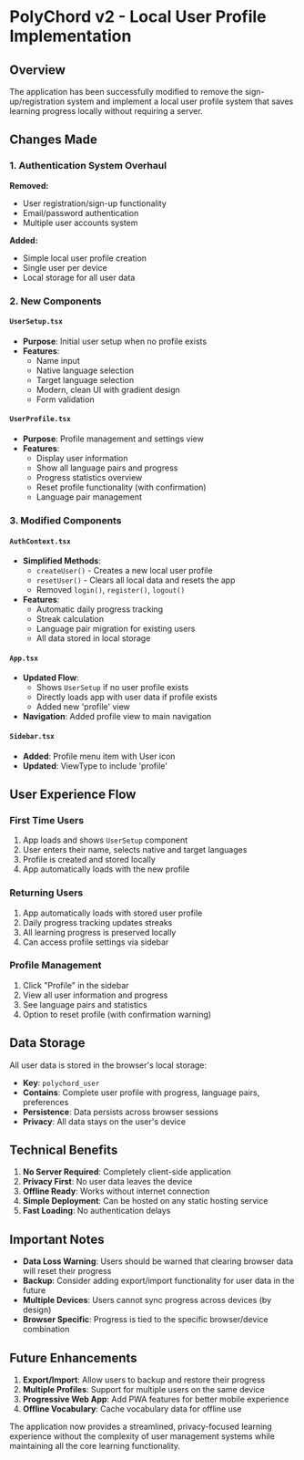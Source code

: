 # PolyChord v2 - Local User Profile Implementation

## Overview

The application has been successfully modified to remove the sign-up/registration system and implement a local user profile system that saves learning progress locally without requiring a server.

## Changes Made

### 1. Authentication System Overhaul

**Removed:**
- User registration/sign-up functionality
- Email/password authentication
- Multiple user accounts system

**Added:**
- Simple local user profile creation
- Single user per device
- Local storage for all user data

### 2. New Components

#### `UserSetup.tsx`
- **Purpose**: Initial user setup when no profile exists
- **Features**:
  - Name input
  - Native language selection
  - Target language selection
  - Modern, clean UI with gradient design
  - Form validation

#### `UserProfile.tsx` 
- **Purpose**: Profile management and settings view
- **Features**:
  - Display user information
  - Show all language pairs and progress
  - Progress statistics overview
  - Reset profile functionality (with confirmation)
  - Language pair management

### 3. Modified Components

#### `AuthContext.tsx`
- **Simplified Methods**:
  - `createUser()` - Creates a new local user profile
  - `resetUser()` - Clears all local data and resets the app
  - Removed `login()`, `register()`, `logout()`
- **Features**:
  - Automatic daily progress tracking
  - Streak calculation
  - Language pair migration for existing users
  - All data stored in local storage

#### `App.tsx`
- **Updated Flow**:
  - Shows `UserSetup` if no user profile exists
  - Directly loads app with user data if profile exists
  - Added new 'profile' view
- **Navigation**: Added profile view to main navigation

#### `Sidebar.tsx`
- **Added**: Profile menu item with User icon
- **Updated**: ViewType to include 'profile'

## User Experience Flow

### First Time Users
1. App loads and shows `UserSetup` component
2. User enters their name, selects native and target languages
3. Profile is created and stored locally
4. App automatically loads with the new profile

### Returning Users
1. App automatically loads with stored user profile
2. Daily progress tracking updates streaks
3. All learning progress is preserved locally
4. Can access profile settings via sidebar

### Profile Management
1. Click "Profile" in the sidebar
2. View all user information and progress
3. See language pairs and statistics
4. Option to reset profile (with confirmation warning)

## Data Storage

All user data is stored in the browser's local storage:
- **Key**: `polychord_user`
- **Contains**: Complete user profile with progress, language pairs, preferences
- **Persistence**: Data persists across browser sessions
- **Privacy**: All data stays on the user's device

## Technical Benefits

1. **No Server Required**: Completely client-side application
2. **Privacy First**: No user data leaves the device
3. **Offline Ready**: Works without internet connection
4. **Simple Deployment**: Can be hosted on any static hosting service
5. **Fast Loading**: No authentication delays

## Important Notes

- **Data Loss Warning**: Users should be warned that clearing browser data will reset their progress
- **Backup**: Consider adding export/import functionality for user data in the future
- **Multiple Devices**: Users cannot sync progress across devices (by design)
- **Browser Specific**: Progress is tied to the specific browser/device combination

## Future Enhancements

1. **Export/Import**: Allow users to backup and restore their progress
2. **Multiple Profiles**: Support for multiple users on the same device
3. **Progressive Web App**: Add PWA features for better mobile experience
4. **Offline Vocabulary**: Cache vocabulary data for offline use

The application now provides a streamlined, privacy-focused learning experience without the complexity of user management systems while maintaining all the core learning functionality.

